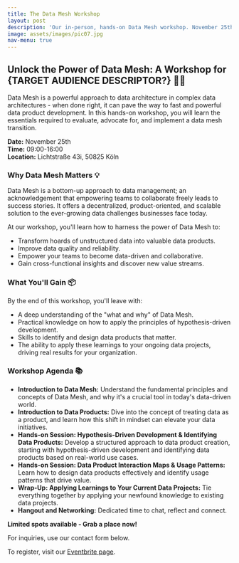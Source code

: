 ```yaml
---
title: The Data Mesh Workshop
layout: post
description: 'Our in-person, hands-on Data Mesh workshop. November 25th in Cologne.'
image: assets/images/pic07.jpg
nav-menu: true
---
```


## Unlock the Power of Data Mesh: A Workshop for {TARGET AUDIENCE DESCRIPTOR?} 👩‍💼

Data Mesh is a powerful approach to data architecture in complex data
architectures - when done right, it can pave the way to fast and powerful data
product development. In this hands-on workshop, you will learn the essentials
required to evaluate, advocate for, and implement a data mesh transition.

**Date:** November 25th\
**Time:** 09:00-16:00\
**Location:** Lichtstraße 43i,
50825 Köln

### Why Data Mesh Matters 💡

Data Mesh is a bottom-up approach to data management; an acknowledgement that
empowering teams to collaborate freely leads to success stories. It offers a
decentralized, product-oriented, and scalable solution to the ever-growing data
challenges businesses face today.

At our workshop, you'll learn how to harness the power of Data Mesh to:

- Transform hoards of unstructured data into valuable data products.
- Improve data quality and reliability.
- Empower your teams to become data-driven and collaborative.
- Gain cross-functional insights and discover new value streams.

### What You'll Gain 📦

By the end of this workshop, you'll leave with:

- A deep understanding of the "what and why" of Data Mesh.
- Practical knowledge on how to apply the principles of hypothesis-driven
  development.
- Skills to identify and design data products that matter.
- The ability to apply these learnings to your ongoing data projects, driving
  real results for your organization.

### Workshop Agenda 📚

- **Introduction to Data Mesh:** Understand the fundamental principles and
  concepts of Data Mesh, and why it's a crucial tool in today's data-driven
  world.
- **Introduction to Data Products:** Dive into the concept of treating data as a
  product, and learn how this shift in mindset can elevate your data
  initiatives.
- **Hands-on Session: Hypothesis-Driven Development & Identifying Data
  Products:** Develop a structured approach to data product creation, starting
  with hypothesis-driven development and identifying data products based on
  real-world use cases.
- **Hands-on Session: Data Product Interaction Maps & Usage Patterns:** Learn
  how to design data products effectively and identify usage patterns that drive
  value.
- **Wrap-Up: Applying Learnings to Your Current Data Projects:** Tie everything
  together by applying your newfound knowledge to existing data projects.
- **Hangout and Networking:** Dedicated time to chat, reflect and connect.

**Limited spots available - Grab a place now!**

For inquiries, use our contact form below. 

To register, visit our [Eventbrite page](http://insert-link.here).
